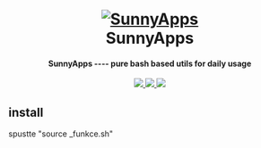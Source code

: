 <h1 align="center">
  <br>
  <a href="https://github.com/paveltrojka/sunnyapps"><img src="https://www.sunny.cz/s6/sunny.png" alt="SunnyApps"></a>
  <br>
  SunnyApps
  <br>
</h1>

<h4 align="center">SunnyApps ---- pure bash based utils for daily usage </h4>

<p align="center">
  
  <a href="https://github.com/paveltrojka/sunnyapps/releases">
    <img src="https://img.shields.io/github/release/paveltrojka/sunnyapps.svg">
  </a>
  
  <a href="https://github.com/paveltrojka/sunnyapps/issues?q=is%3Aissue+is%3Aclosed">
      <img src="https://img.shields.io/github/issues-closed/paveltrojka/sunnyapps.svg">
  </a>
  
  <a href="https://travis-ci.com/paveltrojka/sunnyapps">
    <img src="https://img.shields.io/travis/paveltrojka/sunnyapps.svg">
  </a>



</P>



## install

spustte "source _funkce.sh"
